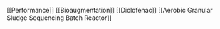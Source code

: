 [[Performance]]
[[Bioaugmentation]]
[[Diclofenac]]
[[Aerobic Granular Sludge Sequencing Batch Reactor]]
